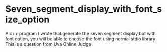 # Seven_segment_display_with_font_size_option
A c++ program I wrote that generate the seven segment display but with font option, you will be able to choose the font using normal stdio library
This is a question from  Uva Online Judge
